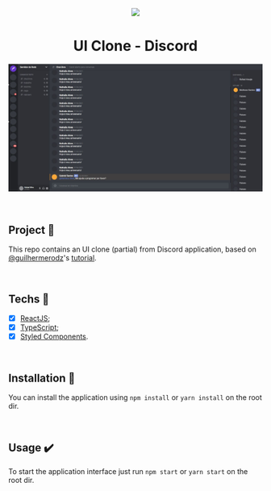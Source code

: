 <p align="center">
  <img src="src\assets\img\favicon.png" width="300px"/>
</p>

<h1 align="center">
  UI Clone - Discord
</h1>

<p align="center">
  <img src="src\assets\banner.jpg"/>
</p>

<br>

## Project :star2:

This repo contains an UI clone (partial) from Discord application, based on [@guilhermerodz](https://github.com/guilhermerodz)'s [tutorial](https://www.youtube.com/watch?v=x4FdZd2-_uU).

<br>

## Techs :rocket:

- [x] [ReactJS](https://reactjs.org);
- [x] [TypeScript](https://www.typescriptlang.org/);
- [x] [Styled Components](https://styled-components.com/).

<br>

## Installation :wrench:

You can install the application using `npm install` or `yarn install` on the root dir.

<br>

## Usage :heavy_check_mark:

To start the application interface just run `npm start` or `yarn start` on the root dir.
